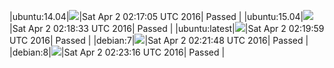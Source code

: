 |ubuntu:14.04|![](https://cdn.rawgit.com/Neilpang/letest/master/status/ubuntu-14.04.svg?1459563425)|Sat Apr  2 02:17:05 UTC 2016| Passed |
|ubuntu:15.04|![](https://cdn.rawgit.com/Neilpang/letest/master/status/ubuntu-15.04.svg?1459563513)|Sat Apr  2 02:18:33 UTC 2016| Passed |
|ubuntu:latest|![](https://cdn.rawgit.com/Neilpang/letest/master/status/ubuntu-latest.svg?1459563599)|Sat Apr  2 02:19:59 UTC 2016| Passed |
|debian:7|![](https://cdn.rawgit.com/Neilpang/letest/master/status/debian-7.svg?1459563708)|Sat Apr  2 02:21:48 UTC 2016| Passed |
|debian:8|![](https://cdn.rawgit.com/Neilpang/letest/master/status/debian-8.svg?1459563796)|Sat Apr  2 02:23:16 UTC 2016| Passed |
